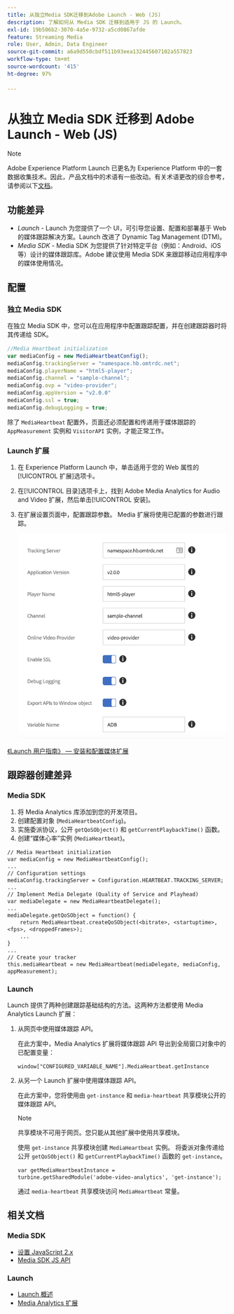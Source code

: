 ```yaml
---
title: 从独立Media SDK迁移到Adobe Launch - Web (JS)
description: 了解如何从 Media SDK 迁移到适用于 JS 的 Launch。
exl-id: 19b506b2-3070-4a5e-9732-a5cd0867afde
feature: Streaming Media
role: User, Admin, Data Engineer
source-git-commit: a6a9d550cbdf511b93eea132445607102a557823
workflow-type: tm+mt
source-wordcount: '415'
ht-degree: 97%

---
```


# 从独立 Media SDK 迁移到 Adobe Launch - Web (JS)

>[!NOTE]
>Adobe Experience Platform Launch 已更名为 Experience Platform 中的一套数据收集技术。因此，产品文档中的术语有一些改动。有关术语更改的综合参考，请参阅以下[文档](https://experienceleague.adobe.com/docs/experience-platform/tags/term-updates.html?lang=zh-Hans)。

## 功能差异

* *Launch* - Launch 为您提供了一个 UI，可引导您设置、配置和部署基于 Web 的媒体跟踪解决方案。Launch 改进了 Dynamic Tag Management (DTM)。
* *Media SDK* - Media SDK 为您提供了针对特定平台（例如：Android、iOS 等）设计的媒体跟踪库。Adobe 建议使用 Media SDK 来跟踪移动应用程序中的媒体使用情况。

## 配置

### 独立 Media SDK

在独立 Media SDK 中，您可以在应用程序中配置跟踪配置，并在创建跟踪器时将其传递给 SDK。

```javascript
//Media Heartbeat initialization
var mediaConfig = new MediaHeartbeatConfig();
mediaConfig.trackingServer = "namespace.hb.omtrdc.net";
mediaConfig.playerName = "html5-player";
mediaConfig.channel = "sample-channel";
mediaConfig.ovp = "video-provider";
mediaConfig.appVersion = "v2.0.0"
mediaConfig.ssl = true;
mediaConfig.debugLogging = true;
```

除了 `MediaHeartbeat` 配置外，页面还必须配置和传递用于媒体跟踪的 `AppMeasurement` 实例和 `VisitorAPI` 实例，才能正常工作。

### Launch 扩展

1. 在 Experience Platform Launch 中，单击适用于您的 Web 属性的[!UICONTROL 扩展]选项卡。
1. 在[!UICONTROL 目录]选项卡上，找到 Adobe Media Analytics for Audio and Video 扩展，然后单击[!UICONTROL 安装]。
1. 在扩展设置页面中，配置跟踪参数。
Media 扩展将使用已配置的参数进行跟踪。

   ![](assets/launch_config_js.png)

[《Launch 用户指南》 — 安装和配置媒体扩展](https://experienceleague.adobe.com/docs/experience-platform/tags/extensions/adobe/media-analytics/overview.html?lang=zh-Hans#install-and-configure-the-ma-extension)

## 跟踪器创建差异

### Media SDK

1. 将 Media Analytics 库添加到您的开发项目。
1. 创建配置对象 (`MediaHeartbeatConfig`)。
1. 实施委派协议，公开 `getQoSObject()` 和 `getCurrentPlaybackTime()` 函数。
1. 创建“媒体心率”实例 (`MediaHeartbeat`)。

```
// Media Heartbeat initialization
var mediaConfig = new MediaHeartbeatConfig();
...
// Configuration settings
mediaConfig.trackingServer = Configuration.HEARTBEAT.TRACKING_SERVER;
...
// Implement Media Delegate (Quality of Service and Playhead)
var mediaDelegate = new MediaHeartbeatDelegate();
...
mediaDelegate.getQoSObject = function() {
    return MediaHeartbeat.createQoSObject(<bitrate>, <startuptime>, <fps>, <droppedFrames>);
    ...
}
...
// Create your tracker
this.mediaHeartbeat = new MediaHeartbeat(mediaDelegate, mediaConfig, appMeasurement);
```

### Launch

Launch 提供了两种创建跟踪基础结构的方法。这两种方法都使用 Media Analytics Launch 扩展：

1. 从网页中使用媒体跟踪 API。

   在此方案中，Media Analytics 扩展将媒体跟踪 API 导出到全局窗口对象中的已配置变量：

   ```
   window["CONFIGURED_VARIABLE_NAME"].MediaHeartbeat.getInstance
   ```

1. 从另一个 Launch 扩展中使用媒体跟踪 API。

   在此方案中，您将使用由 `get-instance` 和 `media-heartbeat` 共享模块公开的媒体跟踪 API。

   >[!NOTE]
   >
   >共享模块不可用于网页。您只能从其他扩展中使用共享模块。

   使用 `get-instance` 共享模块创建 `MediaHeartbeat` 实例。
将委派对象传递给公开 `getQoSObject()` 和 `getCurrentPlaybackTime()` 函数的 `get-instance`。

   ```
   var getMediaHeartbeatInstance =
   turbine.getSharedModule('adobe-video-analytics', 'get-instance');
   ```

   通过 `media-heartbeat` 共享模块访问 `MediaHeartbeat` 常量。

## 相关文档

### Media SDK

* [设置 JavaScript 2.x](/help/legacy/media-sdk/setup/setup-javascript/set-up-js-2.md)
* [Media SDK JS API](https://adobe-marketing-cloud.github.io/media-sdks/reference/javascript/MediaHeartbeat.html)

### Launch

* [Launch 概述](https://experienceleague.adobe.com/docs/experience-platform/tags/home.html?lang=zh-Hans)
* [Media Analytics 扩展](https://experienceleague.adobe.com/docs/experience-platform/tags/extensions/adobe/media-analytics/overview.html?lang=zh-Hans)
